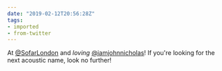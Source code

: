 ```yaml
---
date: "2019-02-12T20:56:28Z"
tags:
- imported
- from-twitter
---
```

At [@SofarLondon](https://twitter.com/SofarLondon) and *loving* [@iamjohnnicholas](https://twitter.com/iamjohnnicholas)\! If you're looking for the next acoustic name, look no further\!
